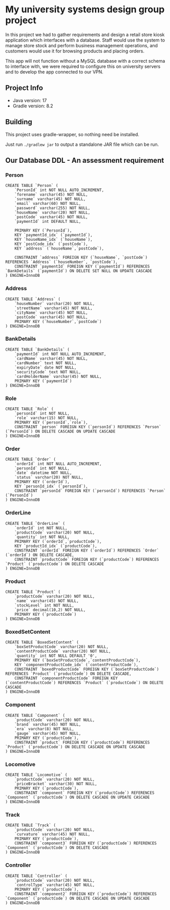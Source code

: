 # My university systems design group project

In this project we had to gather requirements and design a retail store kiosk application which interfaces with a database. Staff would use the system to manage store stock and perform business management operations, and customers would use it for browsing products and placing orders.

This app will not function without a MySQL database with a correct schema to interface with, we were required to configure this on university servers and to develop the app connected to our VPN.

## Project Info
 - Java version: 17
 - Gradle version: 8.2

## Building

This project uses gradle-wrapper, so nothing need be installed.

Just run `./gradlew jar` to output a standalone JAR file which can be run.

## Our Database DDL - An assessment requirement

### Person
```mysql
CREATE TABLE `Person` (
    `PersonId` int NOT NULL AUTO_INCREMENT,
    `forename` varchar(45) NOT NULL,
    `surname` varchar(45) NOT NULL,
    `email` varchar(60) NOT NULL,
    `password` varchar(255) NOT NULL,
    `houseName` varchar(20) NOT NULL,
    `postCode` varchar(45) NOT NULL,
    `paymentId` int DEFAULT NULL,

    PRIMARY KEY (`PersonId`),
    KEY `paymentId_idx` (`paymentId`),
    KEY `houseName_idx` (`houseName`),
    KEY `postCode_idx` (`postCode`),
    KEY `address` (`houseName`,`postCode`),
    
    CONSTRAINT `address` FOREIGN KEY (`houseName`, `postCode`) REFERENCES `Address` (`houseNumber`, `postCode`),
    CONSTRAINT `paymentId` FOREIGN KEY (`paymentId`) REFERENCES `BankDetails` (`paymentId`) ON DELETE SET NULL ON UPDATE CASCADE
) ENGINE=InnoDB
```

### Address
```mysql
CREATE TABLE `Address` (
    `houseNumber` varchar(20) NOT NULL,
    `streetName` varchar(45) NOT NULL,
    `cityName` varchar(45) NOT NULL,
    `postCode` varchar(45) NOT NULL,
    PRIMARY KEY (`houseNumber`,`postCode`)
) ENGINE=InnoDB
```

### BankDetails
```mysql
CREATE TABLE `BankDetails` (
    `paymentId` int NOT NULL AUTO_INCREMENT,
    `cardName` varchar(45) NOT NULL,
    `cardNumber` text NOT NULL,
    `expiryDate` date NOT NULL,
    `securityCode` text NOT NULL,
    `cardHolderName` varchar(45) NOT NULL,
    PRIMARY KEY (`paymentId`)
) ENGINE=InnoDB
```

### Role
```mysql
CREATE TABLE `Role` (
    `personId` int NOT NULL,
    `role` varchar(15) NOT NULL,
    PRIMARY KEY (`personId`,`role`),
    CONSTRAINT `person` FOREIGN KEY (`personId`) REFERENCES `Person` (`PersonId`) ON DELETE CASCADE ON UPDATE CASCADE
) ENGINE=InnoDB
```

### Order
```mysql
CREATE TABLE `Order` (
    `orderId` int NOT NULL AUTO_INCREMENT,
    `personId` int NOT NULL,
    `date` datetime NOT NULL,
    `status` varchar(20) NOT NULL,
    PRIMARY KEY (`orderId`),
    KEY `personId_idx` (`personId`),
    CONSTRAINT `personId` FOREIGN KEY (`personId`) REFERENCES `Person` (`PersonId`)
) ENGINE=InnoDB
```

### OrderLine
```mysql
CREATE TABLE `OrderLine` (
    `orderId` int NOT NULL,
    `productCode` varchar(20) NOT NULL,
    `quantity` int NOT NULL,
    PRIMARY KEY (`orderId`,`productCode`),
    KEY `productId_idx` (`productCode`),
    CONSTRAINT `orderId` FOREIGN KEY (`orderId`) REFERENCES `Order` (`orderId`) ON DELETE CASCADE,
    CONSTRAINT `productCode` FOREIGN KEY (`productCode`) REFERENCES `Product` (`productCode`) ON DELETE CASCADE
) ENGINE=InnoDB
```

### Product
```mysql
CREATE TABLE `Product` (
    `productCode` varchar(20) NOT NULL,
    `name` varchar(45) NOT NULL,
    `stockLevel` int NOT NULL,
    `price` decimal(10,2) NOT NULL,
    PRIMARY KEY (`productCode`)
) ENGINE=InnoDB
```

### BoxedSetContent
```mysql
CREATE TABLE `BoxedSetContent` (
    `boxSetProductCode` varchar(20) NOT NULL,
    `contentProductCode` varchar(20) NOT NULL,
    `quantity` int NOT NULL DEFAULT '0',
    PRIMARY KEY (`boxSetProductCode`,`contentProductCode`),
    KEY `componentProductCode_idx` (`contentProductCode`),
    CONSTRAINT `boxedProductCode` FOREIGN KEY (`boxSetProductCode`) REFERENCES `Product` (`productCode`) ON DELETE CASCADE,
    CONSTRAINT `componentProductCode` FOREIGN KEY (`contentProductCode`) REFERENCES `Product` (`productCode`) ON DELETE CASCADE
) ENGINE=InnoDB
```

### Component
```mysql
CREATE TABLE `Component` (
    `productCode` varchar(20) NOT NULL,
    `brand` varchar(45) NOT NULL,
    `era` varchar(8) NOT NULL,
    `gauge` varchar(45) NOT NULL,
    PRIMARY KEY (`productCode`),
    CONSTRAINT `product` FOREIGN KEY (`productCode`) REFERENCES `Product` (`productCode`) ON DELETE CASCADE ON UPDATE CASCADE
) ENGINE=InnoDB
```

### Locomotive
```mysql
CREATE TABLE `Locomotive` (
    `productCode` varchar(20) NOT NULL,
    `priceBracket` varchar(30) NOT NULL,
    PRIMARY KEY (`productCode`),
    CONSTRAINT `component` FOREIGN KEY (`productCode`) REFERENCES `Component` (`productCode`) ON DELETE CASCADE ON UPDATE CASCADE
) ENGINE=InnoDB
```

### Track
```mysql
CREATE TABLE `Track` (
    `productCode` varchar(20) NOT NULL,
    `curvature` varchar(45) NOT NULL,
    PRIMARY KEY (`productCode`),
    CONSTRAINT `component3` FOREIGN KEY (`productCode`) REFERENCES `Component` (`productCode`) ON DELETE CASCADE
) ENGINE=InnoDB
```

### Controller
```mysql
CREATE TABLE `Controller` (
    `productCode` varchar(20) NOT NULL,
    `controlType` varchar(45) NOT NULL,
    PRIMARY KEY (`productCode`),
    CONSTRAINT `component2` FOREIGN KEY (`productCode`) REFERENCES `Component` (`productCode`) ON DELETE CASCADE ON UPDATE CASCADE
) ENGINE=InnoDB
```
